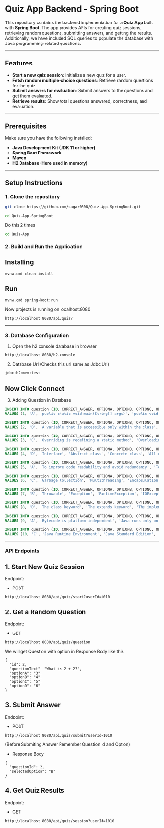 # Quiz App Backend - Spring Boot

This repository contains the backend implementation for a **Quiz App** built with **Spring Boot**. The app provides APIs for creating quiz sessions, retrieving random questions, submitting answers, and getting the results. Additionally, we have included SQL queries to populate the database with Java programming-related questions.

---

## Features

- **Start a new quiz session**: Initialize a new quiz for a user.
- **Fetch random multiple-choice questions**: Retrieve random questions for the quiz.
- **Submit answers for evaluation**: Submit answers to the questions and get them evaluated.
- **Retrieve results**: Show total questions answered, correctness, and evaluation.

---

## Prerequisites

Make sure you have the following installed:

- **Java Development Kit (JDK 11 or higher)**
- **Spring Boot Framework**
- **Maven**
- **H2 Database (Here used in memory)**

---

## Setup Instructions

### 1. Clone the repository

```bash
git clone https://github.com/sagar0808/Quiz-App-SpringBoot.git
```
```bash
cd Quiz-App-SpringBoot
```

Do this 2 times
```bash
cd Quiz-App
```

### 2. Build and Run the Application

## Installing
```bash
mvnw.cmd clean install
```

## Run
```bash
mvnw.cmd spring-boot:run
```

Now projects is running on localhost:8080

```bash
http://localhost:8080/api/quiz/
```
---

### 3. Database Configuration

1. Open the h2 console database in browser

```brower
http://localhost:8080/h2-console
```

2. Database Url
(Checks this url same as Jdbc Url)
```bash
jdbc:h2:mem:test
```
## Now Click Connect 

3. Adding Question in Database

```sql
INSERT INTO question (ID, CORRECT_ANSWER, OPTIONA, OPTIONB, OPTIONC, OPTIOND, QUESTION_TEXT)
VALUES (1, 'A', 'public static void main(String[] args)', 'public void main(String args)', 'static public main(String[] args)', 'void main(String args[])', 'What is the correct method signature for the main method in Java?');

INSERT INTO question (ID, CORRECT_ANSWER, OPTIONA, OPTIONB, OPTIONC, OPTIOND, QUESTION_TEXT)
VALUES (2, 'B', 'A variable that is accessible only within the class', 'A variable that is shared among all instances of a class', 'A variable that is passed to methods as an argument', 'A variable declared without initialization', 'What is a static variable in Java?');

INSERT INTO question (ID, CORRECT_ANSWER, OPTIONA, OPTIONB, OPTIONC, OPTIOND, QUESTION_TEXT)
VALUES (3, 'C', 'Overriding is redefining a static method', 'Overloading occurs at runtime', 'Overloading means having multiple methods with the same name but different parameters', 'Overriding means creating a method with the same signature in a subclass', 'What is method overloading in Java?');

INSERT INTO question (ID, CORRECT_ANSWER, OPTIONA, OPTIONB, OPTIONC, OPTIOND, QUESTION_TEXT)
VALUES (4, 'D', 'Interface', 'Abstract class', 'Concrete class', 'All of the above', 'Which types of classes can implement interfaces in Java?');

INSERT INTO question (ID, CORRECT_ANSWER, OPTIONA, OPTIONB, OPTIONC, OPTIOND, QUESTION_TEXT)
VALUES (5, 'A', 'To improve code readability and avoid redundancy', 'To decrease code readability', 'To slow down runtime execution', 'To make Java less secure', 'Why is inheritance used in Java?');

INSERT INTO question (ID, CORRECT_ANSWER, OPTIONA, OPTIONB, OPTIONC, OPTIOND, QUESTION_TEXT)
VALUES (6, 'C', 'Garbage Collection', 'Multithreading', 'Encapsulation', 'Polymorphism', 'Which OOP concept is used to restrict access to certain parts of an object and only expose necessary information?');

INSERT INTO question (ID, CORRECT_ANSWER, OPTIONA, OPTIONB, OPTIONC, OPTIOND, QUESTION_TEXT)
VALUES (7, 'B', 'Throwable', 'Exception', 'RuntimeException', 'IOException', 'Which class in Java represents a checked exception?');

INSERT INTO question (ID, CORRECT_ANSWER, OPTIONA, OPTIONB, OPTIONC, OPTIOND, QUESTION_TEXT)
VALUES (8, 'D', 'The class keyword', 'The extends keyword', 'The implements keyword', 'The instanceof keyword', 'Which keyword is used to check whether an object is an instance of a particular class in Java?');

INSERT INTO question (ID, CORRECT_ANSWER, OPTIONA, OPTIONB, OPTIONC, OPTIOND, QUESTION_TEXT)
VALUES (9, 'A', 'Bytecode is platform-independent', 'Java runs only on Windows', 'Java compiles directly to machine code', 'Java cannot be used on mobile devices', 'Why is Java considered platform-independent?');

INSERT INTO question (ID, CORRECT_ANSWER, OPTIONA, OPTIONB, OPTIONC, OPTIOND, QUESTION_TEXT)
VALUES (10, 'C', 'Java Runtime Environment', 'Java Standard Edition', 'Java Development Kit', 'Java Enterprise Edition', 'Which Java tool is used to compile and run Java programs?');

```
---

### API Endpoints

## 1. Start New Quiz Session

Endpoint: 
- POST
```api
http://localhost:8080/api/quiz/start?userId=1010
```

## 2. Get a Random Question

Endpoint: 
- GET

```api
http://localhost:8080/api/quiz/question
```
We will get Question with option in Response Body like this
```
{
  "id": 2,
  "questionText": "What is 2 + 2?",
  "optionA": "3",
  "optionB": "4",
  "optionC": "5",
  "optionD": "6"
}
```


## 3. Submit Answer

Endpoint: 
- POST
```api
http://localhost:8080/api/quiz/submit?userId=1010
```

(Before Submiting Answer Remember Question Id and Option)

- Response Body

```response body
{
  "questionId": 2,
  "selectedOption": "B"
}
```

## 4. Get Quiz Results

Endpoint: 
- GET
```api
http://localhost:8080/api/quiz/session?userId=1010
```


